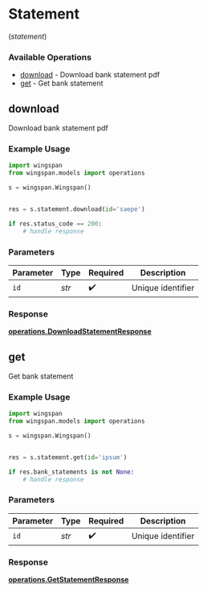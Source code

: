 # Statement
(*statement*)

### Available Operations

* [download](#download) - Download bank statement pdf
* [get](#get) - Get bank statement

## download

Download bank statement pdf

### Example Usage

```python
import wingspan
from wingspan.models import operations

s = wingspan.Wingspan()


res = s.statement.download(id='saepe')

if res.status_code == 200:
    # handle response
```

### Parameters

| Parameter          | Type               | Required           | Description        |
| ------------------ | ------------------ | ------------------ | ------------------ |
| `id`               | *str*              | :heavy_check_mark: | Unique identifier  |


### Response

**[operations.DownloadStatementResponse](../../models/operations/downloadstatementresponse.md)**


## get

Get bank statement

### Example Usage

```python
import wingspan
from wingspan.models import operations

s = wingspan.Wingspan()


res = s.statement.get(id='ipsum')

if res.bank_statements is not None:
    # handle response
```

### Parameters

| Parameter          | Type               | Required           | Description        |
| ------------------ | ------------------ | ------------------ | ------------------ |
| `id`               | *str*              | :heavy_check_mark: | Unique identifier  |


### Response

**[operations.GetStatementResponse](../../models/operations/getstatementresponse.md)**

